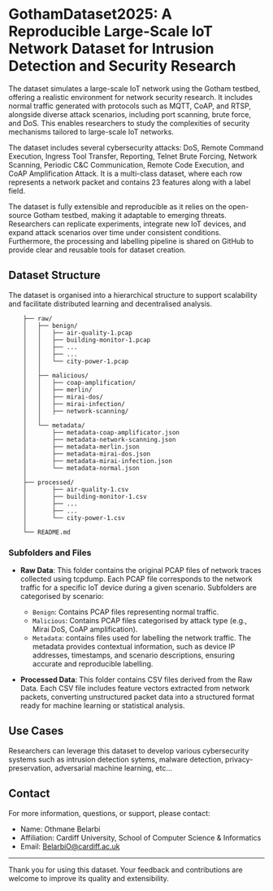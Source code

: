 # GothamDataset2025: A Reproducible Large-Scale IoT Network Dataset for Intrusion Detection and Security Research

The dataset simulates a large-scale IoT network using the Gotham testbed, offering a realistic environment for network security research. It includes normal traffic generated with protocols such as MQTT, CoAP, and RTSP, alongside diverse attack scenarios, including port scanning, brute force, and DoS. This enables researchers to study the complexities of security mechanisms tailored to large-scale IoT networks.

The dataset includes several cybersecurity attacks: DoS, Remote Command Execution, Ingress Tool Transfer, Reporting, Telnet Brute Forcing, Network Scanning, Periodic C&C Communication, Remote Code Execution, and CoAP Amplification Attack. It is a multi-class dataset, where each row represents a network packet and contains 23 features along with a label field.

The dataset is fully extensible and reproducible as it relies on the open-source Gotham testbed, making it adaptable to emerging threats. Researchers can replicate experiments, integrate new IoT devices, and expand attack scenarios over time under consistent conditions. Furthermore, the processing and labelling pipeline is shared on GitHub to provide clear and reusable tools for dataset creation.


## Dataset Structure
The dataset is organised into a hierarchical structure to support scalability and facilitate distributed learning and decentralised analysis.

```
    ├── raw/
    │   ├── benign/
    │   │   ├── air-quality-1.pcap
    │   │   ├── building-monitor-1.pcap
    │   │   ├── ...
    │   │   ├── ...
    │   │   └── city-power-1.pcap
    │   │
    │   ├── malicious/
    │   │   ├── coap-amplification/
    │   │   ├── merlin/
    │   │   ├── mirai-dos/
    │   │   ├── mirai-infection/
    │   │   ├── network-scanning/
    │   │
    │   └── metadata/
    │       ├── metadata-coap-amplificator.json
    │       ├── metadata-network-scanning.json
    │       ├── metadata-merlin.json
    │       ├── metadata-mirai-dos.json
    │       ├── metadata-mirai-infection.json
    │       └── metadata-normal.json
    │
    ├── processed/
    │       ├── air-quality-1.csv
    │       ├── building-monitor-1.csv
    │       ├── ...
    │       ├── ...
    │       └── city-power-1.csv
    │
    └── README.md
```

### Subfolders and Files

-	**Raw Data**: This folder contains the original PCAP files of network traces collected using tcpdump. Each PCAP file corresponds to the network traffic for a specific IoT device during a given scenario. Subfolders are categorised by scenario:
    -	`Benign`: Contains PCAP files representing normal traffic.
    -	`Malicious`: Contains PCAP files categorised by attack type (e.g., Mirai DoS, CoAP amplification).
    -   `Metadata`: contains files used for labelling the network traffic. The metadata provides contextual information, such as device IP addresses, timestamps, and scenario descriptions, ensuring accurate and reproducible labelling.

-	**Processed Data**: This folder contains CSV files derived from the Raw Data. Each CSV file includes feature vectors extracted from network packets, converting unstructured packet data into a structured format ready for machine learning or statistical analysis.


## Use Cases


Researchers can leverage this dataset to develop various cybersecurity systems such as intrusion detection sytems, malware detection, privacy-preservation, adversarial machine learning, etc... 


## Contact

For more information, questions, or support, please contact:
- Name: Othmane Belarbi
- Affiliation: Cardiff University, School of Computer Science & Informatics
- Email: BelarbiO@cardiff.ac.uk

---
Thank you for using this dataset. Your feedback and contributions are welcome to improve its quality and extensibility.

